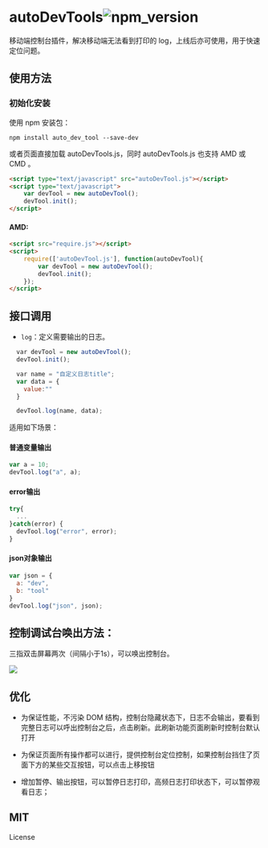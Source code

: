 # autoDevTools![npm_version](https://img.shields.io/npm/v/auto_dev_tool.svg)

移动端控制台插件，解决移动端无法看到打印的 log，上线后亦可使用，用于快速定位问题。

## 使用方法

### 初始化安装

使用 npm 安装包：

`npm install auto_dev_tool --save-dev`

或者页面直接加载 autoDevTools.js，同时 autoDevTools.js 也支持 AMD 或 CMD 。

```HTML
<script type="text/javascript" src="autoDevTool.js"></script>
<script type="text/javascript">
    var devTool = new autoDevTool();
    devTool.init();
</script>
```

#### AMD:
```HTML
<script src="require.js"></script>
<script>
    require(['autoDevTool.js'], function(autoDevTool){
        var devTool = new autoDevTool();
        devTool.init();
    });
</script>
```
## 接口调用
+ `log`：定义需要输出的日志。
```javascript
  var devTool = new autoDevTool();
  devTool.init();

  var name = "自定义日志title";
  var data = {
    value:""
  }

  devTool.log(name, data);
```
适用如下场景：
#### 普通变量输出

```javascript
var a = 10;
devTool.log("a", a);
```

#### error输出
```javascript
try{
  ...
}catch(error) {
  devTool.log("error", error);
}
```

#### json对象输出
```javascript
var json = {
  a: "dev",
  b: "tool"
}
devTool.log("json", json);
```
## 控制调试台唤出方法：

三指双击屏幕两次（间隔小于1s），可以唤出控制台。

![](https://github.com/chokcoco/autoDevTools/blob/master/images/example-demo.jpg)

## 优化

+ 为保证性能，不污染 DOM 结构，控制台隐藏状态下，日志不会输出，要看到完整日志可以呼出控制台之后，点击刷新。此刷新功能页面刷新时控制台默认打开

+ 为保证页面所有操作都可以进行，提供控制台定位控制，如果控制台挡住了页面下方的某些交互按钮，可以点击上移按钮

+ 增加暂停、输出按钮，可以暂停日志打印，高频日志打印状态下，可以暂停观看日志；

## MIT

License
